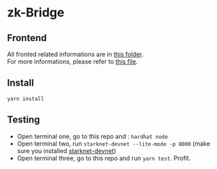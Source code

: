 # zk-Bridge

## Frontend

All fronted related informations are in [this folder](./frontend/).  
For more informations, please refer to [this file](./frontend/README.md).  

## Install

`yarn install`

## Testing

- Open terminal one, go to this repo and : `hardhat node`
- Open terminal two, run `starknet-devnet --lite-mode -p 8000` (make sure you installed [starknet-devnet](https://github.com/Shard-Labs/starknet-devnet))
- Open terminal three, go to this repo and run `yarn test`. Profit.